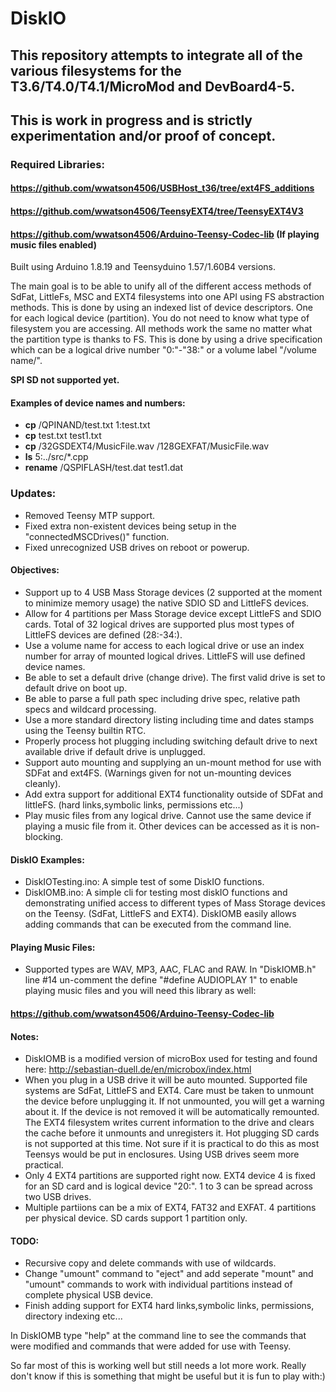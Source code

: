 # DiskIO

## This repository attempts to integrate all of the various filesystems for the T3.6/T4.0/T4.1/MicroMod and DevBoard4-5.

## This is work in progress and is strictly experimentation and/or proof of concept. 

### Required Libraries:

 #### https://github.com/wwatson4506/USBHost_t36/tree/ext4FS_additions

 #### https://github.com/wwatson4506/TeensyEXT4/tree/TeensyEXT4V3

 #### https://github.com/wwatson4506/Arduino-Teensy-Codec-lib (If playing music files enabled)


Built using Arduino 1.8.19 and Teensyduino 1.57/1.60B4 versions.

The main goal is to be able to unify all of the different access methods of SdFat, LittleFs, MSC and EXT4 filesystems into one API using FS abstraction methods. This is done by using an indexed list of device descriptors. One for each logical device (partition). You do not need to know what type of filesystem you are accessing. All methods work the same no matter what the partition type is thanks to FS. This is done by using a drive specification which can be a logical drive number "0:"-"38:" or a volume label "/volume name/".

**SPI SD not supported yet.**

#### Examples of device names and numbers:
 * **cp** /QPINAND/test.txt 1:test.txt
 * **cp** test.txt test1.txt
 * **cp** /32GSDEXT4/MusicFile.wav /128GEXFAT/MusicFile.wav
 * **ls** 5:../src/*.cpp
 * **rename** /QSPIFLASH/test.dat test1.dat

### Updates:

 - Removed Teensy MTP support.
 - Fixed extra non-existent devices being setup in the "connectedMSCDrives()" function.
 - Fixed unrecognized USB drives on reboot or powerup.
 
#### Objectives:

- Support up to 4 USB Mass Storage devices (2 supported at the moment to minimize memory usage) the native SDIO SD and LittleFS devices.
- Allow for 4 partitions per Mass Storage device except LittleFS and SDIO cards. Total of 32 logical drives are supported plus most types of LittleFS devices are defined (28:-34:).
- Use a volume name for access to each logical drive or use an index number for array of mounted logical drives. LittleFS will use defined device names.
- Be able to set a default drive (change drive). The first valid drive is set to default drive on boot up.
- Be able to parse a full path spec including drive spec, relative path specs and wildcard processing.
- Use a more standard directory listing including time and dates stamps using the Teensy builtin RTC.
- Properly process hot plugging including switching default drive to next available drive if default drive is unplugged.
- Support auto mounting and supplying an un-mount method for use with SDFat and ext4FS. (Warnings given for not un-mounting devices cleanly).
- Add extra support for additional EXT4 functionality outside of SDFat and littleFS. (hard links,symbolic links, permissions etc...)
- Play music files from any logical drive. Cannot use the same device if playing a music file from it. Other devices can be accessed as it is non-blocking. 

#### DiskIO Examples:
- DiskIOTesting.ino: A simple test of some DiskIO functions.
- DiskIOMB.ino: A simple cli for testing most diskIO functions and demonstrating unified access to different types of Mass Storage devices on the Teensy. (SdFat, LittleFS and EXT4). DiskIOMB easily allows adding commands that can be executed from the command line. 

#### Playing Music Files:
- Supported types are WAV, MP3, AAC, FLAC and RAW. In "DiskIOMB.h" line #14 un-comment the define "#define AUDIOPLAY 1" to enable playing music files and you will need this library as well:
#### https://github.com/wwatson4506/Arduino-Teensy-Codec-lib


#### Notes:

 - DiskIOMB is a modified version of microBox used for testing and found here: http://sebastian-duell.de/en/microbox/index.html
 - When you plug in a USB drive it will be auto mounted. Supported file systems are SdFat, LittleFS and EXT4. Care must be taken to unmount the device before unplugging it. If not unmounted, you will get a warning about it. If the device is not removed it will be automatically remounted. The EXT4 filesystem writes current information to the drive and clears the cache before it unmounts and unregisters it. Hot plugging SD cards is not supported at this time. Not sure if it is practical to do this as most Teensys would be put in enclosures. Using USB drives seem more practical.
 - Only 4 EXT4 partitions are supported right now. EXT4 device 4 is fixed for an SD card and is logical device "20:". 1 to 3 can be spread across two USB drives.
 - Multiple partiions can be a mix of EXT4, FAT32 and EXFAT. 4 partitions per physical device. SD cards support 1 partition only.

#### TODO:
 - Recursive copy and delete commands with use of wildcards.
 - Change "umount" command to "eject" and add seperate "mount" and "umount" commands to work with individual partitions instead of complete physical USB device.
 - Finish adding support for EXT4 hard links,symbolic links, permissions, directory indexing etc...

In DiskIOMB type "help" at the command line to see the commands that were modified and commands that were added for use with Teensy.

So far most of this is working well but still needs a lot more work. Really don't know if this is something that might be useful but it is fun to play with:)
